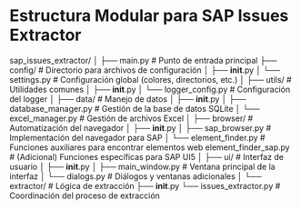 # Estructura Modular para SAP Issues Extractor
sap_issues_extractor/
│
├── main.py                       # Punto de entrada principal
├── config/                       # Directorio para archivos de configuración
│   ├── __init__.py
│   └── settings.py               # Configuración global (colores, directorios, etc.)
│
├── utils/                        # Utilidades comunes
│   ├── __init__.py
│   └── logger_config.py          # Configuración del logger
│
├── data/                         # Manejo de datos
│   ├── __init__.py
│   ├── database_manager.py       # Gestión de la base de datos SQLite
│   └── excel_manager.py          # Gestión de archivos Excel
│
├── browser/                      # Automatización del navegador
│   ├── __init__.py
│   ├── sap_browser.py            # Implementación del navegador para SAP
│   └── element_finder.py         # Funciones auxiliares para encontrar elementos web
        element_finder_sap.py     # (Adicional) Funciones específicas para SAP UI5
│
├── ui/                           # Interfaz de usuario
│   ├── __init__.py
│   ├── main_window.py            # Ventana principal de la interfaz
│   └── dialogs.py                # Diálogos y ventanas adicionales
│
└── extractor/                    # Lógica de extracción
    ├── __init__.py
    └── issues_extractor.py       # Coordinación del proceso de extracción
